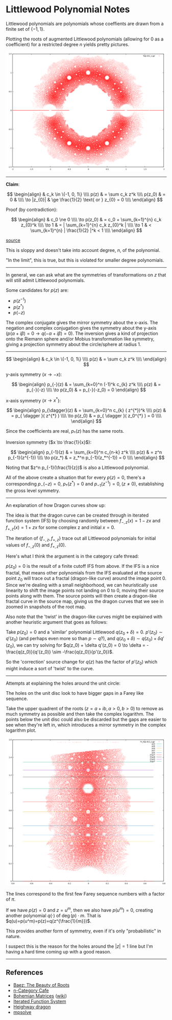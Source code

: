 Littlewood Polynomial Notes
===

Littlewood polynomials are polynomials whose coeffients are drawn from
a finite set of $\{-1,1\}$.

Plotting the roots of augmented Littlewood polynomials (allowing for 0 as a coefficient)
for a restricted degree $n$ yields pretty pictures.

![littlewood polynomial degree 11](img/littlewood_d11.png)

---

**Claim**:

$$
\begin{align}
& c_k \in \{-1, 0, 1\} \\\\
p(z) & = \sum c_k z^k  \\\\
p(z_0) & = 0 & \\\\
\to |z_{0}| & \ge \frac{1}{2} \text{ or } z_{0} = 0 \\\\
\end{align}
$$

Proof (by contradiction):

$$
\begin{align}
& c_0 \ne 0  \\\\
 \to p(z_0) & = c_0 + \sum_{k=1}^{n} c_k z_{0}^k \\\\
 \to 1 & = | \sum_{k=1}^{n} c_k z_{0}^k | \\\\
 \to 1 & < \sum_{k=1}^{n} | \frac{1}{2} |^k < 1 \\\\
\end{align}
$$

[source](https://golem.ph.utexas.edu/category/2009/12/this_weeks_finds_in_mathematic_46.html#c030053)

This is sloppy and doesn't take into account degree, $n$, of the polynomial.

"In the limit", this is true, but this is violated for smaller degree polynomials.

---

In general, we can ask what are the symmetries of transformations on $z$ that will
still admit Littlewood polynomials.

Some candidates for $p(z)$ are:

* $p(z^{-1})$
* $p(z^*)$
* $p(-z)$

The complex conjugate gives the mirror symmetry about the x-axis.
The negation and complex conjugation gives the symmetry about the y-axis ($p(\alpha + i \beta) = 0 \to q(-\alpha + i \beta)=0$).
The inversion gives a kind of projection onto the Riemann sphere and/or Mobius transformation like
symmetry, giving a projection symmetry about the circle/sphere at radius 1.

---

$$
\begin{align}
& c_k \in \{-1, 0, 1\} \\\\
p(z) & = \sum c_k z^k \\\\
\end{align}
$$

y-axis symmetry ($x \to -x$):

$$
\begin{align}
p_{-}(z) & = \sum_{k=0}^n (-1)^k c_{k} z^k \\\\
p(z) & = p_{-}(-z) \\\\
\to p(z_0) & = p_{-}(-z_0) = 0
\end{align}
$$

x-axis symmetry ($x \to x^{*}$):

$$
\begin{align}
p_{\dagger}(z) & = \sum_{k=0}^n c_{k} ( z^{*})^k \\\\
p(z) & = p_{ \dagger }( z^{*} ) \\\\
\to p(z_0) & = p_{ \dagger }( z_0^{*} ) = 0 \\\\
\end{align}
$$

Since the coefficients are real, $p_{\dagger}(z)$ has the same roots.

Inversion symmetry ($x \to \frac{1}{x}$):

$$
\begin{align}
p_{-1}(z) & = \sum_{k=0}^n c_{n-k} z^k \\\\
p(z) & = z^n p_{-1}(z^{-1}) \\\\
\to p(z_*) & = z_*^n p_{-1}(z_*^{-1}) = 0 \\\\
\end{align}
$$

Noting that $z^n p_{-1}(\frac{1}{z})$ is also a Littlewood polynomial.

All of the above create a situation that for every $p(z)=0$, there's a corresponding
$p_{-}(-z)=0$, $p_{\dagger}(z^{*})=0$ and $p_{-1}(z^{-1})=0, (z \ne 0)$, establishing
the gross level symmetry.

---

An explanation of how Dragon curves show up:

The idea is that the dragon curve can be created through in iterated
function system (IFS) by choosing randomly between $f_{-,z}(x)=1-zx$ and $f_{+,z}(x)=1+zx$
for some complex z and initial $x=0$.


The iteration of $\{f_{-,z}, f_{+,z}\}$ trace out all Littlewood polynomials for
initial values of $f_{-,z}(0)$ and $f_{+,z}(0)$.

Here's what I think the argument is in the category cafe thread:

$p(z_0)=0$ is the result of a finite cutoff IFS from above.
If the IFS is a nice fractal, that means other polynomials from the IFS evaluated
at the source point $z_0$ will trace out a fractal (dragon-like curve) around the image point 0.
Since we're dealing with a small neighborhood, we can heuristically use linearity
to shift the image points not landing on 0 to 0, moving their source points along with them.
The source points will then create a dragon-like fractal curve in the source map,
giving us the dragon curves that we see in zoomed in snapshots of the root map.

Also note that the 'twist' in the dragon-like curves might be explained with another
heuristic argument that goes as follows:

Take $p(z_0)=0$ and a 'similar' polynomial Littlewood $q(z_0 + \delta) = 0$.
$p'(z_0) \sim  q'(z_0)$ (and perhaps even more so than $p \sim q$?), and
$q(z_0 + \delta) \sim  q(z_0) + \delta q'(z_0)$, we can try solving for
$q(z_0) + \delta q'(z_0) = 0 \to \delta = -\frac{q(z_0)}{q'(z_0)} \sim -\frac{q(z_0)}{p'(z_0)}$.

So the 'correction' source change for $q(z)$ has the factor of $p'(z_0)$ which might induce a
sort of 'twist' to the curve.


---

Attempts at explaining the holes around the unit circle:

The holes on the unit disc look to have bigger gaps in a Farey like sequence.

Take the upper quadrent of the roots ($z = a+ib, a>0, b>0$) to remove as much
symmetry as possible and then take the complex logarithm.
The points below the unit disc could also be discarded but the gaps are easier
to see when they're left in, which introduces a mirror symmetry in the complex
logarithm plot.

![complex logarithm littlewood polynomial](img/ln_littlewood_d11.png)

The lines correspond to the first few Farey sequence numbers with a factor of $\pi$.

If we have $p(z)=0$ and $z = u^m$, then we also have $p(u^m)=0$, creating another
polynomial $q(\cdot)$ of $\deg(p) \cdot m$.
That is $q(u)=p(u^m)=p(z)=q(z^{\frac{1}{m}})$.

This provides another form of symmetry, even if it's only "probabilistic" in nature.

I suspect this is the reason for the holes around the $|z|=1$ line but I'm having
a hard time coming up with a good reason.

---



References
---

* [Baez: The Beauty of Roots](https://math.ucr.edu/home/baez/roots/)
* [n-Category Cafe](https://golem.ph.utexas.edu/category/2009/12/this_weeks_finds_in_mathematic_46.html)
* [Bohemian Matrices](http://www.bohemianmatrices.com/) ([wiki](https://en.wikipedia.org/wiki/Bohemian_matrices))
* [Iterated Function System](https://en.wikipedia.org/wiki/Iterated_function_system#Definition)
* [Heighway dragon](https://en.wikipedia.org/wiki/Dragon_curve#Heighway_dragon)
* [mpsolve](https://github.com/robol/MPSolve)

